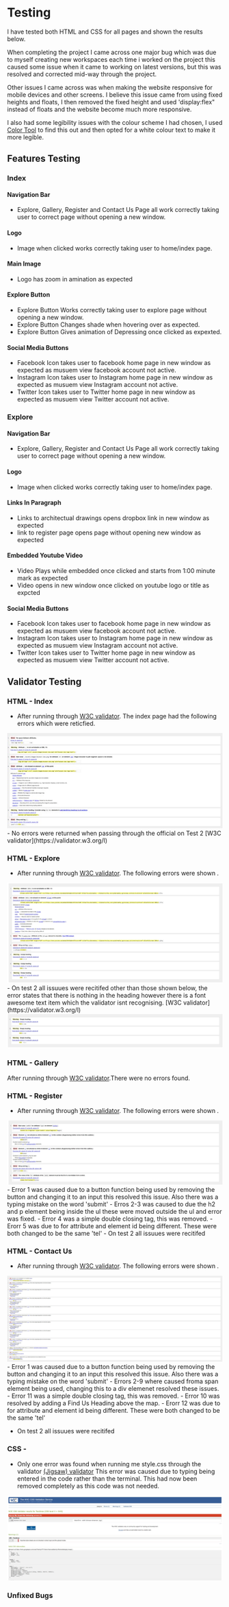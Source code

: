 # Testing

I have tested both HTML and CSS for all pages and shown the results below.

When completing the project I came across one major bug which was due to myself creating new workspaces each time i worked on the project this caused some issue when it came to working on latest versions, but this was resolved and corrected mid-way through the project.

Other issues I came across was when making the website responsive for mobile devices and other screens. I believe this issue came from using fixed heights and floats, I then removed the fixed height and used 'display:flex" instead of floats and the website become much more responsive.

I also had some legibility issues with the colour scheme I had chosen, I used [Color Tool](https://material.io/resources/color/#!/?view.left=1&view.right=1&primary.color=977702&secondary.color=004793&secondary.text.color=92cc00) to find this out and then opted for a white colour text to make it more legible.

## Features Testing 
### Index
#### Navigation Bar
- Explore, Gallery, Register and Contact Us Page all work correctly taking user to correct page without opening a new window.
#### Logo
- Image when clicked works correctly taking user to home/index page.
#### Main Image
- Logo has zoom in amination as expected
#### Explore Button 
- Explore Button Works correctly taking user to explore page without opening a new window.
- Explore Button Changes shade when hovering over as expected.
- Explore Button Gives animation of Depressing once clicked as expexted.
#### Social Media Buttons 
- Facebook Icon takes user to facebook home page in new window as expected as musuem view facebook account not active. 
- Instagram Icon takes user to Instagram home page in new window as expected as musuem view Instagram account not active. 
- Twitter Icon takes user to Twitter home page in new window as expected as musuem view Twitter account not active. 
### Explore
#### Navigation Bar
- Explore, Gallery, Register and Contact Us Page all work correctly taking user to correct page without opening a new window.
#### Logo
- Image when clicked works correctly taking user to home/index page.
#### Links In Paragraph
- Links to architectual drawings opens dropbox link in new window as expected
- link to register page opens page without opening new window as expected 
#### Embedded Youtube Video
- Video Plays while embedded once clicked and starts from 1:00 minute mark as expected
- Video opens in new window once clicked on youtube logo or title as expcted

#### Social Media Buttons 
- Facebook Icon takes user to facebook home page in new window as expected as musuem view facebook account not active. 
- Instagram Icon takes user to Instagram home page in new window as expected as musuem view Instagram account not active. 
- Twitter Icon takes user to Twitter home page in new window as expected as musuem view Twitter account not active. 
## Validator Testing 

### HTML - Index
  - After running through [W3C validator](vl). The index page had the following errors which were reticfied. 
  <img src="assets/images/readme-images/text1-index-Page.jpg" alt="image of issues in html index page">
  - No errors were returned when passing through the official on Test 2 [W3C validator](https://validator.w3.org/l)


### HTML - Explore
 - After running through [W3C validator](https://validator.w3.org/l). The following errors were shown . 
  <img src="assets/images/readme-images/test1-explore.jpg" alt="image of issues in html explore page">
  - On test 2 all issuues were recitifed other than those shown below, the error states that there is nothing in the heading however there is a font awesome text item which the validator isnt recognising.  [W3C validator](https://validator.w3.org/l)
  <img src="assets/images/readme-images/test2-explore.jpg" alt="image of remaining issues in html explore page">

### HTML - Gallery
  After running through [W3C validator](https://validator.w3.org/).There were no errors found.

### HTML - Register
 - After running through [W3C validator](https://validator.w3.org/). The following errors were shown . 
  <img src="assets/images/readme-images/test1-register.jpg" alt="image of issues in html resgister page">
  - Error 1 was caused due to a button function being used by removing the button and changing it to an input this resolved this issue. Also there was a typing mistake on the word 'submit'
  - Erros 2-3 was caused to due the h2 and p element being inside the ul these were moved outside the ul and error was fixed.
  - Error 4 was a simple double closing tag, this was removed.
  - Erorr 5 was due to for attribute and element id being different. These were both changed to be the same 'tel'
  - On test 2 all issuues were recitifed 

### HTML - Contact Us
 - After running through [W3C validator](https://validator.w3.org/). The following errors were shown . 
  <img src="assets/images/readme-images/test1-contact.jpg" alt="image of issues in html contact us page">
  - Error 1 was caused due to a button function being used by removing the button and changing it to an input this resolved this issue. Also there was a typing mistake on the word 'submit'
  - Errors 2-9 where caused froma span element being used, changing this to a div elemenet resolved these issues.
  - Error 11 was a simple double closing tag, this was removed.
  - Error 10 was resolved by adding a Find Us Heading above the map.
  - Erorr 12 was due to for attribute and element id being different. These were both changed to be the same 'tel'

  - On test 2 all issuues were recitifed
### CSS - 
  - Only one error was found when running me style.css through the validator [(Jigsaw) validator](https://jigsaw.w3.org/css-validator/validator) This error was caused due to typing being entered in the code rather than the terminal. This had now been removed completely as this code was not needed.
<img src="assets/images/readme-images/test1-css.jpg" alt="image of issues in css">

### Unfixed Bugs

